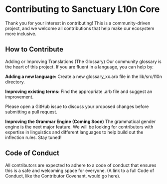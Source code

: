 # Contributing to Sanctuary L10n Core

Thank you for your interest in contributing! This is a community-driven project, and we welcome all contributions that help make our ecosystem more inclusive.

## How to Contribute

Adding or Improving Translations (The Glossary)
Our community glossary is the heart of this project. If you are fluent in a language, you can help by:

**Adding a new language:** Create a new glossary_xx.arb file in the lib/src/l10n directory.

**Improving existing terms:** Find the appropriate .arb file and suggest an improvement.

Please open a GitHub issue to discuss your proposed changes before submitting a pull request.

**Improving the Grammar Engine (Coming Soon)**
The grammatical gender engine is the next major feature. We will be looking for contributors with expertise in linguistics and different languages to help build out the inflection rules. Stay tuned!

## Code of Conduct
All contributors are expected to adhere to a code of conduct that ensures this is a safe and welcoming space for everyone. (A link to a full Code of Conduct, like the Contributor Covenant, would go here).